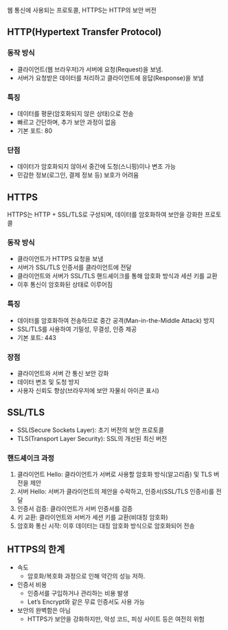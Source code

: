 웹 통신에 사용되는 프로토콜, HTTPS는 HTTP의 보안 버전

## HTTP(Hypertext Transfer Protocol)

### 동작 방식

- 클라이언트(웹 브라우저)가 서버에 요청(Request)을 보냄.
- 서버가 요청받은 데이터를 처리하고 클라이언트에 응답(Response)을 보냄

### 특징

- 데이터를 평문(암호화되지 않은 상태)으로 전송
- 빠르고 간단하며, 추가 보안 과정이 없음
- 기본 포트: 80

### 단점

- 데이터가 암호화되지 않아서 중간에 도청(스니핑)이나 변조 가능
- 민감한 정보(로그인, 결제 정보 등) 보호가 어려움

## HTTPS

HTTPS는 HTTP + SSL/TLS로 구성되며, 데이터를 암호화하여 보안을 강화한 프로토콜

### 동작 방식

- 클라이언트가 HTTPS 요청을 보냄
- 서버가 SSL/TLS 인증서를 클라이언트에 전달
- 클라이언트와 서버가 SSL/TLS 핸드셰이크를 통해 암호화 방식과 세션 키를 교환
- 이후 통신이 암호화된 상태로 이루어짐

### 특징

- 데이터를 암호화하여 전송하므로 중간 공격(Man-in-the-Middle Attack) 방지
- SSL/TLS를 사용하여 기밀성, 무결성, 인증 제공
- 기본 포트: 443

### 장점

- 클라이언트와 서버 간 통신 보안 강화
- 데이터 변조 및 도청 방지
- 사용자 신뢰도 향상(브라우저에 보안 자물쇠 아이콘 표시)

## SSL/TLS

- SSL(Secure Sockets Layer): 초기 버전의 보안 프로토콜
- TLS(Transport Layer Security): SSL의 개선된 최신 버전

### 핸드셰이크 과정

1. 클라이언트 Hello: 클라이언트가 서버로 사용할 암호화 방식(알고리즘) 및 TLS 버전을 제안
2. 서버 Hello: 서버가 클라이언트의 제안을 수락하고, 인증서(SSL/TLS 인증서)를 전달
3. 인증서 검증: 클라이언트가 서버 인증서를 검증
4. 키 교환: 클라이언트와 서버가 세션 키를 교환(비대칭 암호화)
5. 암호화 통신 시작: 이후 데이터는 대칭 암호화 방식으로 암호화되어 전송

## HTTPS의 한계

- 속도
  - 암호화/복호화 과정으로 인해 약간의 성능 저하.
- 인증서 비용
  - 인증서를 구입하거나 관리하는 비용 발생
  - Let’s Encrypt와 같은 무료 인증서도 사용 가능
- 보안의 완벽함은 아님
  - HTTPS가 보안을 강화하지만, 악성 코드, 피싱 사이트 등은 여전히 위험
